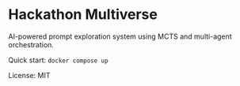 # Hackathon Multiverse

AI-powered prompt exploration system using MCTS and multi-agent orchestration.

Quick start: `docker compose up`

License: MIT